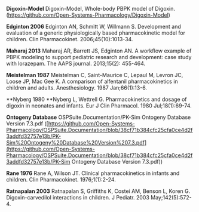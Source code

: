 **Digoxin-Model** Digoxin-Model, Whole-body PBPK model of Digoxin. (https://github.com/Open-Systems-Pharmacology/Digoxin-Model)

**Edginton 2006** Edginton AN, Schmitt W, Willmann S. Development and evaluation of a generic physiologically based pharmacokinetic model for children. Clin Pharmacokinet. 2006;45(10):1013-34.

**Maharaj 2013** Maharaj AR, Barrett JS, Edginton AN. A workflow example of PBPK modeling to support pediatric research and development: case study with lorazepam. The AAPS journal. 2013;15(2): 455-464.

**Meistelman 1987** Meistelman C, Saint-Maurice C, Lepaul M, Levron JC, Loose JP, Mac Gee K. A comparison of alfentanil pharmacokinetics in children and adults. Anesthesiology. 1987 Jan;66(1):13-6.

**Nyberg 1980 **Nyberg L, Wettrell G. Pharmacokinetics and dosage of digoxin in neonates and infants. Eur J Clin Pharmacol. 1980 Jul;18(1):69-74.

**Ontogeny Database** OSPSuite.Documentation/PK-Sim Ontogeny Database Version 7.3.pdf ([https://github.com/Open-Systems-Pharmacology/OSPSuite.Documentation/blob/38cf71b384cfc25cfa0ce4d2f3addfd32757e13b/PK-Sim%20Ontogeny%20Database%20Version%207.3.pdf](https://github.com/Open-Systems-Pharmacology/OSPSuite.Documentation/blob/38cf71b384cfc25cfa0ce4d2f3addfd32757e13b/PK-Sim Ontogeny Database Version 7.3.pdf))

**Rane 1976** Rane A, Wilson JT. Clinical pharmacokinetics in infants and children. Clin Pharmacokinet. 1976;1(1):2-24.

**Ratnapalan 2003** Ratnapalan S, Griffiths K, Costei AM, Benson L, Koren G. Digoxin-carvedilol interactions in children. J Pediatr. 2003 May;142(5):572-4.